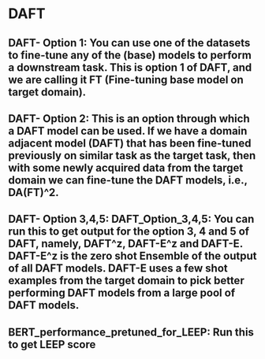 # DAFT

## DAFT- Option 1: You can use one of the datasets to fine-tune any of the (base) models to perform a downstream task. This is option 1 of DAFT, and we are calling it FT (Fine-tuning base model on target domain).

## DAFT- Option 2: This is an option through which a DAFT model can be used. If we have a domain adjacent model (DAFT) that has been fine-tuned previously on similar task as the target task, then with some newly acquired data from the target domain we can fine-tune the DAFT models, i.e., DA(FT)^2.

## DAFT- Option 3,4,5: DAFT_Option_3,4,5: You can run this to get output for the option 3, 4 and 5 of DAFT, namely, DAFT^z, DAFT-E^z and DAFT-E. DAFT-E^z is the zero shot Ensemble of the output of all DAFT models. DAFT-E uses a few shot examples from the target domain to pick better performing DAFT models from a large pool of DAFT models.


## BERT_performance_pretuned_for_LEEP: Run this to get LEEP score
